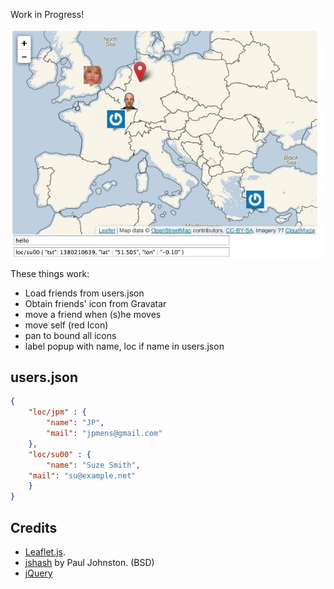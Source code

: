 
Work in Progress!

![Screenshot](screenshot.jpg)

These things work:

* Load friends from users.json
* Obtain friends' icon from Gravatar
* move a friend when (s)he moves
* move self (red Icon)
* pan to bound all icons
* label popup with name, loc if name in users.json

## users.json

```json
{
    "loc/jpm" : {
	    "name": "JP",
	    "mail": "jpmens@gmail.com"
    },
    "loc/su00" : {
    	"name": "Suze Smith",
	"mail": "su@example.net"
    }
}
```


## Credits

* [Leaflet.js](http://leafletjs.com).
* [jshash](http://pajhome.org.uk/crypt/md5/index.html) by Paul Johnston. (BSD)
* [jQuery](http://jquery.com/)

